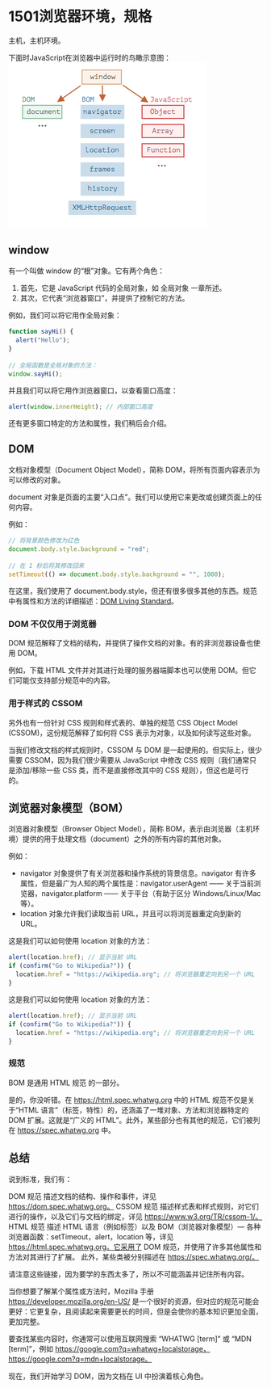 # 1501浏览器环境，规格

主机，主机环境。

下面时JavaScript在浏览器中运行时的鸟瞰示意图：
![](_attachments/old/2022-08-31-23-31-34.png)


## window
有一个叫做 window 的“根”对象。它有两个角色：

1. 首先，它是 JavaScript 代码的全局对象，如 全局对象 一章所述。
2. 其次，它代表“浏览器窗口”，并提供了控制它的方法。

例如，我们可以将它用作全局对象：
```js
function sayHi() {
  alert("Hello");
}

// 全局函数是全局对象的方法：
window.sayHi();
```

并且我们可以将它用作浏览器窗口，以查看窗口高度：
```js
alert(window.innerHeight); // 内部窗口高度
```

还有更多窗口特定的方法和属性，我们稍后会介绍。

## DOM

文档对象模型（Document Object Model），简称 DOM，将所有页面内容表示为可以修改的对象。

document 对象是页面的主要“入口点”。我们可以使用它来更改或创建页面上的任何内容。

例如：
```js
// 将背景颜色修改为红色
document.body.style.background = "red";

// 在 1 秒后将其修改回来
setTimeout(() => document.body.style.background = "", 1000);
```

在这里，我们使用了 document.body.style，但还有很多很多其他的东西。规范中有属性和方法的详细描述：[DOM Living Standard](https://dom.spec.whatwg.org/)。

### DOM 不仅仅用于浏览器
DOM 规范解释了文档的结构，并提供了操作文档的对象。有的非浏览器设备也使用 DOM。

例如，下载 HTML 文件并对其进行处理的服务器端脚本也可以使用 DOM。但它们可能仅支持部分规范中的内容。

### 用于样式的 CSSOM
另外也有一份针对 CSS 规则和样式表的、单独的规范 CSS Object Model (CSSOM)，这份规范解释了如何将 CSS 表示为对象，以及如何读写这些对象。

当我们修改文档的样式规则时，CSSOM 与 DOM 是一起使用的。但实际上，很少需要 CSSOM，因为我们很少需要从 JavaScript 中修改 CSS 规则（我们通常只是添加/移除一些 CSS 类，而不是直接修改其中的 CSS 规则），但这也是可行的。

## 浏览器对象模型（BOM）
浏览器对象模型（Browser Object Model），简称 BOM，表示由浏览器（主机环境）提供的用于处理文档（document）之外的所有内容的其他对象。

例如：

* navigator 对象提供了有关浏览器和操作系统的背景信息。navigator 有许多属性，但是最广为人知的两个属性是：navigator.userAgent —— 关于当前浏览器，navigator.platform —— 关于平台（有助于区分 Windows/Linux/Mac 等）。
* location 对象允许我们读取当前 URL，并且可以将浏览器重定向到新的 URL。

这是我们可以如何使用 location 对象的方法：
```js
alert(location.href); // 显示当前 URL
if (confirm("Go to Wikipedia?")) {
  location.href = "https://wikipedia.org"; // 将浏览器重定向到另一个 URL
}
```

这是我们可以如何使用 location 对象的方法：
```js
alert(location.href); // 显示当前 URL
if (confirm("Go to Wikipedia?")) {
  location.href = "https://wikipedia.org"; // 将浏览器重定向到另一个 URL
}
```

### 规范
BOM 是通用 HTML 规范 的一部分。

是的，你没听错。在 https://html.spec.whatwg.org 中的 HTML 规范不仅是关于“HTML 语言”（标签，特性）的，还涵盖了一堆对象、方法和浏览器特定的 DOM 扩展。这就是“广义的 HTML”。此外，某些部分也有其他的规范，它们被列在 https://spec.whatwg.org 中。

## 总结
说到标准，我们有：

DOM 规范
描述文档的结构、操作和事件，详见 https://dom.spec.whatwg.org。
CSSOM 规范
描述样式表和样式规则，对它们进行的操作，以及它们与文档的绑定，详见 https://www.w3.org/TR/cssom-1/。
HTML 规范
描述 HTML 语言（例如标签）以及 BOM（浏览器对象模型）— 各种浏览器函数：setTimeout，alert，location 等，详见 https://html.spec.whatwg.org。它采用了 DOM 规范，并使用了许多其他属性和方法对其进行了扩展。
此外，某些类被分别描述在 https://spec.whatwg.org/。

请注意这些链接，因为要学的东西太多了，所以不可能涵盖并记住所有内容。

当你想要了解某个属性或方法时，Mozilla 手册 https://developer.mozilla.org/en-US/ 是一个很好的资源，但对应的规范可能会更好：它更复杂，且阅读起来需要更长的时间，但是会使你的基本知识更加全面，更加完整。

要查找某些内容时，你通常可以使用互联网搜索 “WHATWG [term]” 或 “MDN [term]”，例如 https://google.com?q=whatwg+localstorage，https://google.com?q=mdn+localstorage。

现在，我们开始学习 DOM，因为文档在 UI 中扮演着核心角色。